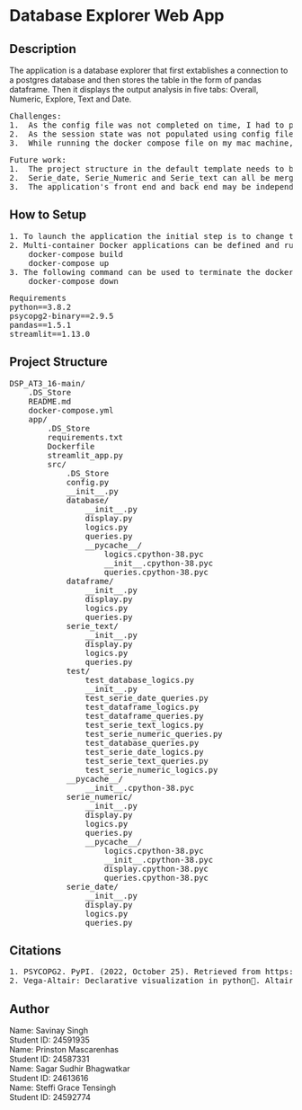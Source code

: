 # Database Explorer Web App

## Description
<What your application does>
The application is a database explorer that first extablishes a connection to a postgres database and then stores the table in the form of pandas dataframe. Then it displays the output analysis in five tabs: Overall, Numeric, Explore, Text and Date. 

<Some of the challenges you faced>
<pre>
Challenges:
1.	As the config file was not completed on time, I had to populate the session state for db, table_selected and schema_selected.
2.	As the session state was not populated using config file, there was an issue of nested streamlit expander which occurred as the instance of PostgresConnector was called multiple times. So, to solve this, I commented out the streamlit expander function in open_connection() of database/logics.py.
3.	While running the docker compose file on my mac machine, I was getting an error ‘SCRAM authentication requires libpq version 10’ . This appears to be an issue in libpg upstream that is causing it to build against the incorrect library version on ARM in mac M1 machines. This was solved by running it via rosetta by following command: export DOCKER_DEFAULT_PLATFORM=linux/amd64
</pre>

<Some of the features you hope to implement in the future>
<pre>
Future work:
1.	The project structure in the default template needs to be updated as src folder, dockerfile and requirements file are placed outside the app folder. This creates an issue while writing the docker-compose yaml file.
2.	Serie_date, Serie_Numeric and Serie_text can all be merged into one module as they all have similar functionalities.
3.	The application's front end and back end may be independent, which would make the application's programming simpler.
</pre>
    
## How to Setup
<Provide a step-by-step description of how to get the development environment set and running.>
<pre>
1. To launch the application the initial step is to change the directory to the project directory: cd /project_dsp
2. Multi-container Docker applications can be defined and run using the Docker Compose. The micro-services of the application can be configured using Compose using a YAML file. The following commands should be entered in the terminal to construct and launch the docker container in the second step: 
    docker-compose build
    docker-compose up
3. The following command can be used to terminate the docker containers:
    docker-compose down
</pre>
<Which Python version you used>
<Which packages and version you used>
<pre>
Requirements
python==3.8.2
psycopg2-binary==2.9.5
pandas==1.5.1
streamlit==1.13.0
</pre>


## Project Structure
<List all folders and files of this project and provide quick description for each of them>
<pre>
DSP_AT3_16-main/
    .DS_Store
    README.md
    docker-compose.yml
    app/
        .DS_Store
        requirements.txt
        Dockerfile
        streamlit_app.py
        src/
            .DS_Store
            config.py
            __init__.py
            database/
                __init__.py
                display.py
                logics.py
                queries.py
                __pycache__/
                    logics.cpython-38.pyc
                    __init__.cpython-38.pyc
                    queries.cpython-38.pyc
            dataframe/
                __init__.py
                display.py
                logics.py
                queries.py
            serie_text/
                __init__.py
                display.py
                logics.py
                queries.py
            test/
                test_database_logics.py
                __init__.py
                test_serie_date_queries.py
                test_dataframe_logics.py
                test_dataframe_queries.py
                test_serie_text_logics.py
                test_serie_numeric_queries.py
                test_database_queries.py
                test_serie_date_logics.py
                test_serie_text_queries.py
                test_serie_numeric_logics.py
            __pycache__/
                __init__.cpython-38.pyc
            serie_numeric/
                __init__.py
                display.py
                logics.py
                queries.py
                __pycache__/
                    logics.cpython-38.pyc
                    __init__.cpython-38.pyc
                    display.cpython-38.pyc
                    queries.cpython-38.pyc
            serie_date/
                __init__.py
                display.py
                logics.py
                queries.py
</pre>
    
## Citations
    
<Mention authors and provide links code you source externally>
<pre>
1. PSYCOPG2. PyPI. (2022, October 25). Retrieved from https://pypi.org/project/psycopg2/ 
2. Vega-Altair: Declarative visualization in python. Altair. (n.d.). Retrieved from https://altair-viz.github.io/ 
</pre>

## Author
Name: Savinay Singh\
Student ID: 24591935\
Name: Prinston Mascarenhas\
Student ID: 24587331\
Name: Sagar Sudhir Bhagwatkar\
Student ID: 24613616\
Name: Steffi Grace Tensingh\
Student ID: 24592774
